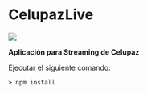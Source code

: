 # CelupazLive

<img src="https://user-images.githubusercontent.com/30637512/90991875-87bf2800-e569-11ea-815f-bde56e52d6e1.png" />

<b>Aplicación para Streaming de Celupaz</b>

Ejecutar el siguiente comando:

```
> npm install
```
